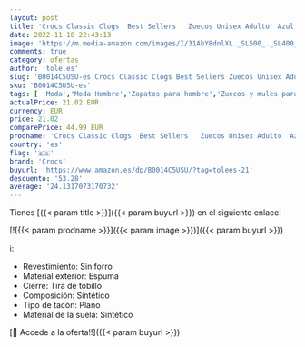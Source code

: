 ```yaml
---
layout: post
title: 'Crocs Classic Clogs  Best Sellers   Zuecos Unisex Adulto  Azul  Navy   43/44 EU'
date: 2022-11-18 22:43:13
image: 'https://m.media-amazon.com/images/I/31AbY8dnlXL._SL500_._SL400_.jpg'
comments: true
category: ofertas
author: 'tole.es'
slug: 'B0014C5USU-es Crocs Classic Clogs Best Sellers Zuecos Unisex Adulto Azul...'
sku: 'B0014C5USU-es'
tags: [ 'Moda','Moda Hombre','Zapatos para hombre','Zuecos y mules para hombre','crocs','zuecos','🇪🇸', ]
actualPrice: 21.02 EUR
currency: EUR
price: 21.02
comparePrice: 44.99 EUR
prodname: 'Crocs Classic Clogs  Best Sellers   Zuecos Unisex Adulto  Azul  Navy   43/44 EU'
country: 'es'
flag: '🇪🇸'
brand: 'Crocs'
buyurl: 'https://www.amazon.es/dp/B0014C5USU/?tag=tolees-21'
descuento: '53.28'
average: '24.1317073170732'
---
```


Tienes [{{< param title >}}]({{< param buyurl >}}) en el siguiente enlace!

[![{{< param prodname >}}]({{< param image >}})]({{< param buyurl >}})

ℹ️:

- Revestimiento: Sin forro
- Material exterior: Espuma
- Cierre: Tira de tobillo
- Composición: Sintético
- Tipo de tacón: Plano
- Material de la suela: Sintético

[🛒 Accede a la oferta!!]({{< param buyurl >}})
